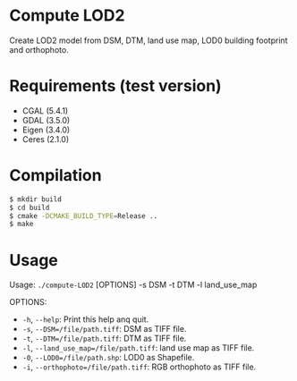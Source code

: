 # Compute LOD2
Create LOD2 model from DSM, DTM, land use map, LOD0 building footprint and orthophoto.

# Requirements (test version)
- CGAL (5.4.1)
- GDAL (3.5.0)
- Eigen (3.4.0)
- Ceres (2.1.0)

# Compilation
```bash
$ mkdir build
$ cd build
$ cmake -DCMAKE_BUILD_TYPE=Release ..
$ make
```

# Usage
Usage: `./compute-LOD2` [OPTIONS] -s DSM -t DTM -l land_use_map

OPTIONS:
- `-h`, `--help`: Print this help anq quit.
- `-s`, `--DSM=/file/path.tiff`: DSM as TIFF file.
- `-t`, `--DTM=/file/path.tiff`: DTM as TIFF file.
- `-l`, `--land_use_map=/file/path.tiff`: land use map as TIFF file.
- `-0`, `--LOD0=/file/path.shp`: LOD0 as Shapefile.
- `-i`, `--orthophoto=/file/path.tiff`: RGB orthophoto as TIFF file.
